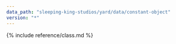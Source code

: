 ```yaml
---
data_path: "sleeping-king-studios/yard/data/constant-object"
version: "*"
---
```


{% include reference/class.md %}
